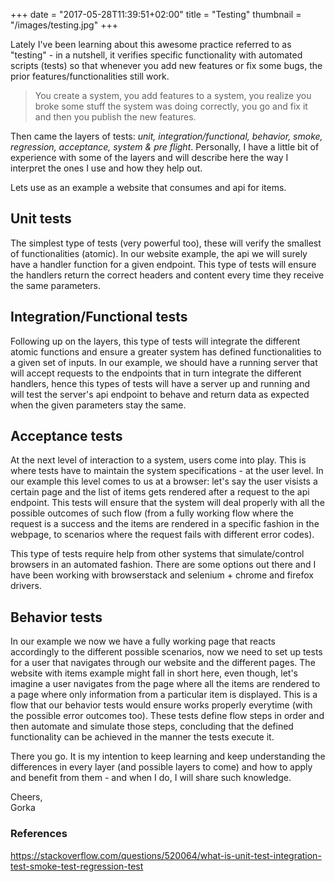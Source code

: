 +++
date = "2017-05-28T11:39:51+02:00"
title = "Testing"
thumbnail = "/images/testing.jpg"
+++

Lately I've been learning about this awesome practice referred to as "testing" - in a nutshell, it verifies specific functionality with automated scripts (tests) so that whenever you add new features or fix some bugs, the prior features/functionalities still work.

> You create a system, you add features to a system, you realize you broke some stuff the system was doing correctly, you go and fix it and then you publish the new features.

Then came the layers of tests: *unit, integration/functional, behavior, smoke, regression, acceptance, system & pre flight*. Personally, I have a little bit of experience with some of the layers and will describe here the way I interpret the ones I use and how they help out.

Lets use as an example a website that consumes and api for items.

## Unit tests

The simplest type of tests (very powerful too), these will verify the smallest of functionalities (atomic). In our website example, the api we will surely have a handler function for a given endpoint. This type of tests will ensure the handlers return the correct headers and content every time they receive the same parameters.

## Integration/Functional tests

Following up on the layers, this type of tests will integrate the different atomic functions and ensure a greater system has defined functionalities to a given set of inputs. In our example, we should have a running server that will accept requests to the endpoints that in turn integrate the different handlers, hence this types of tests will have a server up and running and will test the server's api endpoint to behave and return data as expected when the given parameters stay the same.

## Acceptance tests

At the next level of interaction to a system, users come into play. This is where tests have to maintain the system specifications - at the user level. In our example this level comes to us at a browser: let's say the user visists a certain page and the list of items gets rendered after a request to the api endpoint. This tests will ensure that the system will deal properly with all the possible outcomes of such flow (from a fully working flow where the request is a success and the items are rendered in a specific fashion in the webpage, to scenarios where the request fails with different error codes).

This type of tests require help from other systems that simulate/control browsers in an automated fashion. There are some options out there and I have been working with browserstack and selenium + chrome and firefox drivers.

## Behavior tests

In our example we now we have a fully working page that reacts accordingly to the different possible scenarios, now we need to set up tests for a user that navigates through our website and the different pages. The website with items example might fall in short here, even though, let's imagine a user navigates from the page where all the items are rendered to a page where only information from a particular item is displayed. This is a flow that our behavior tests would ensure works properly everytime (with the possible error outcomes too). These tests define flow steps in order and then automate and simulate those steps, concluding that the defined functionality can be achieved in the manner the tests execute it.


There you go. It is my intention to keep learning and keep understanding the differences in every layer (and possible layers to come) and how to apply and benefit from them - and when I do, I will share such knowledge.

Cheers,<br />
Gorka


### References

https://stackoverflow.com/questions/520064/what-is-unit-test-integration-test-smoke-test-regression-test
